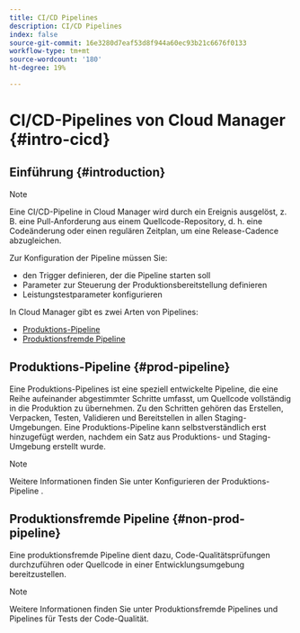 ```yaml
---
title: CI/CD Pipelines
description: CI/CD Pipelines
index: false
source-git-commit: 16e3280d7eaf53d8f944a60ec93b21c6676f0133
workflow-type: tm+mt
source-wordcount: '180'
ht-degree: 19%

---
```



# CI/CD-Pipelines von Cloud Manager {#intro-cicd}

## Einführung {#introduction}

>[!NOTE]
>Eine CI/CD-Pipeline in Cloud Manager wird durch ein Ereignis ausgelöst, z. B. eine Pull-Anforderung aus einem Quellcode-Repository, d. h. eine Codeänderung oder einen regulären Zeitplan, um eine Release-Cadence abzugleichen.

Zur Konfiguration der Pipeline müssen Sie:
* den Trigger definieren, der die Pipeline starten soll
* Parameter zur Steuerung der Produktionsbereitstellung definieren
* Leistungstestparameter konfigurieren

In Cloud Manager gibt es zwei Arten von Pipelines:

* [Produktions-Pipeline](#prod-pipeline)
* [Produktionsfremde Pipeline](#non-prod-pipeline)

## Produktions-Pipeline {#prod-pipeline}

Eine Produktions-Pipelines ist eine speziell entwickelte Pipeline, die eine Reihe aufeinander abgestimmter Schritte umfasst, um Quellcode vollständig in die Produktion zu übernehmen. Zu den Schritten gehören das Erstellen, Verpacken, Testen, Validieren und Bereitstellen in allen Staging-Umgebungen. Eine Produktions-Pipeline kann selbstverständlich erst hinzugefügt werden, nachdem ein Satz aus Produktions- und Staging-Umgebung erstellt wurde.

>[!NOTE]
>Weitere Informationen finden Sie unter Konfigurieren der Produktions-Pipeline .


## Produktionsfremde Pipeline {#non-prod-pipeline}

Eine produktionsfremde Pipeline dient dazu, Code-Qualitätsprüfungen durchzuführen oder Quellcode in einer Entwicklungsumgebung bereitzustellen.

>[!NOTE]
>Weitere Informationen finden Sie unter Produktionsfremde Pipelines und Pipelines für Tests der Code-Qualität.
